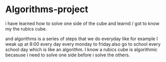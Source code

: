 # Algorithms-project
i have learned how to solve one side of the cube and learnd / got to know my the rubics cube.

and algorithms is a series of steps that we do everyday like for example I weak up at 8:00 every day every monday to friday.also go to school every school day which is like an algorithm.
I know a rubics cube is algorithmic becasuse i need to solve one side before i solve the others.
